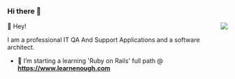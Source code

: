 ### Hi there 👋

👻 Hey!
<img align="right" src="https://github-readme-stats-one-bice.vercel.app/api?username=DrRoot85&show_icons=true&include_all_commits=true&count_private=true&role=OWNER,ORGANIZATION_MEMBER,COLLABORATOR" />

I am a professional IT QA And Support Applications and a software architect.

- 🔭 I’m starting a learning 'Ruby on Rails' full path @ <b>https://www.learnenough.com</b>
<!--  🌱 I’m currently working on cloud phone and cloud game.-->



<!--
**DrRoot85/DrRoot85** is a ✨ _special_ ✨ repository because its `README.md` (this file) appears on your GitHub profile.

Here are some ideas to get you started:

- 🔭 I’m currently working on ...
- 🌱 I’m currently learning ...
- 👯 I’m looking to collaborate on ...
- 🤔 I’m looking for help with ...
- 💬 Ask me about ...
- 📫 How to reach me: ...
- 😄 Pronouns: ...
- ⚡ Fun fact: ...
-->

